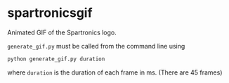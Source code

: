 # spartronicsgif

Animated GIF of the Spartronics logo.

`generate_gif.py` must be called from the command line using

```cmd
python generate_gif.py duration
```

where `duration` is the duration of each frame in ms. (There are 45 frames)
